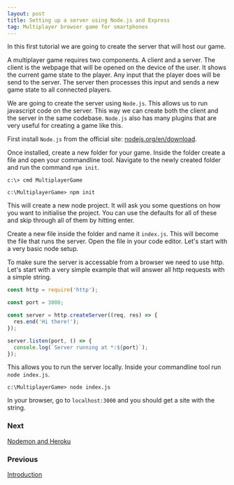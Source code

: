 ```yaml
---
layout: post
title: Setting up a server using Node.js and Express
tag: Multiplayer browser game for smartphones
---
```


In this first tutorial we are going to create the server that will host our game.

A multiplayer game requires two components. A client and a server. The client is the webpage that will be opened on the device of the user. It shows the current game state to the player. Any input that the player does will be send to the server. The server then processes this input and sends a new game state to all connected players.

We are going to create the server using `Node.js`. This allows us to run javascript code on the server. This way we can create both the client and the server in the same codebase. `Node.js` also has many plugins that are very useful for creating a game like this.

First install `Node.js` from the official site: [nodejs.org/en/download](https://nodejs.org/en/download/).

Once installed, create a new folder for your game. Inside the folder create a file and open your commandline tool. Navigate to the newly created folder and run the command `npm init`.

```shell
c:\> cmd MultiplayerGame

c:\MultiplayerGame> npm init
```

This will create a new node project. It will ask you some questions on how you want to initialise the project. You can use the defaults for all of these and skip through all of them by hitting enter.

Create a new file inside the folder and name it `index.js`. This will become the file that runs the server. Open the file in your code editor. Let's start with a very basic node setup.

To make sure the server is accessable from a browser we need to use http. Let's start with a very simple example that will answer all http requests with a simple string.

```js
const http = require('http');

const port = 3000;

const server = http.createServer((req, res) => {
  res.end('Hi there!');
});

server.listen(port, () => {
  console.log(`Server running at *:${port}`);
});
```

This allows you to run the server locally. Inside your commandline tool run `node index.js`. 

```shell
c:\MultiplayerGame> node index.js
```

In your browser, go to `localhost:3000` and you should get a site with the string.

### Next

[Nodemon and Heroku]()

### Previous

[Introduction]()